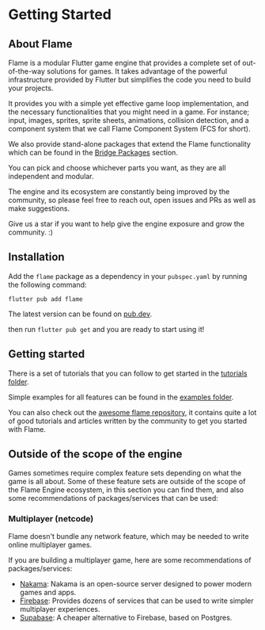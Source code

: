 # Getting Started


## About Flame

Flame is a modular Flutter game engine that provides a complete set of out-of-the-way solutions for
games. It takes advantage of the powerful infrastructure provided by Flutter but simplifies the code
you need to build your projects.

It provides you with a simple yet effective game loop implementation, and the necessary
functionalities that you might need in a game. For instance; input, images, sprites, sprite sheets,
animations, collision detection, and a component system that we call Flame Component System (FCS for
short).

We also provide stand-alone packages that extend the Flame functionality which can be found in the
[Bridge Packages](bridge_packages/bridge_packages.md) section.

You can pick and choose whichever parts you want, as they are all independent and modular.

The engine and its ecosystem are constantly being improved by the community, so please feel free to
reach out, open issues and PRs as well as make suggestions.

Give us a star if you want to help give the engine exposure and grow the community. :)


## Installation

Add the `flame` package as a dependency in your `pubspec.yaml` by running the following command:

```console
flutter pub add flame
```

The latest version can be found on [pub.dev](https://pub.dev/packages/flame/install).

then run `flutter pub get` and you are ready to start using it!


## Getting started

There is a set of tutorials that you can follow to get started in the
[tutorials folder](https://github.com/flame-engine/flame/tree/main/doc/tutorials).

Simple examples for all features can be found in the
[examples folder](https://github.com/flame-engine/flame/tree/main/examples).

You can also check out the [awesome flame
repository](https://github.com/flame-engine/awesome-flame#user-content-articles--tutorials),
it contains quite a lot of good tutorials and articles written by the community
to get you started with Flame.


## Outside of the scope of the engine

Games sometimes require complex feature sets depending on what the game is all about. Some of these
feature sets are outside of the scope of the Flame Engine ecosystem, in this section you can find
them, and also some recommendations of packages/services that can be used:


### Multiplayer (netcode)

Flame doesn't bundle any network feature, which may be needed to write online multiplayer games.

If you are building a multiplayer game, here are some recommendations of packages/services:

- [Nakama](https://github.com/obrunsmann/flutter_nakama/): Nakama is an open-source server designed
 to power modern games and apps.
- [Firebase](https://firebase.google.com/): Provides dozens of services that can be used to write
simpler multiplayer experiences.
- [Supabase](https://supabase.com/): A cheaper alternative to Firebase, based on Postgres.
